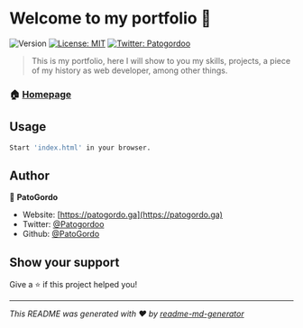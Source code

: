 # Welcome to my portfolio 👋
![Version](https://img.shields.io/badge/version-1.5-blue.svg?cacheSeconds=2592000)
[![License: MIT](https://img.shields.io/badge/License-MIT-yellow.svg)](#)
[![Twitter: Patogordoo](https://img.shields.io/twitter/follow/Patogordoo.svg?style=social)](https://twitter.com/Patogordoo)

> This is my portfolio, here I will show to you my skills, projects, a piece of my history as web developer, among other things.

### 🏠 [Homepage](https://patogordo.ga)

## Usage

```sh
Start 'index.html' in your browser.
```

## Author

👤 **PatoGordo**

* Website: [https://patogordo.ga](https://patogordo.ga)
* Twitter: [@Patogordoo](https://twitter.com/Patogordoo)
* Github: [@PatoGordo](https://github.com/PatoGordo)

## Show your support

Give a ⭐️ if this project helped you!


***
_This README was generated with ❤️ by [readme-md-generator](https://github.com/kefranabg/readme-md-generator)_
